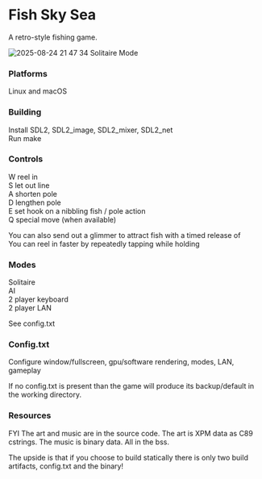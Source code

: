Fish Sky Sea
==========

A retro-style fishing game.

![2025-08-24 21 47 34](https://github.com/user-attachments/assets/8db3ba43-d17d-471f-8418-be5ec208baa5)
Solitaire Mode

### Platforms

Linux and macOS

### Building

Install SDL2, SDL2_image, SDL2_mixer, SDL2_net  
Run make

### Controls
W reel in  
S let out line  
A shorten pole  
D lengthen pole  
E set hook on a nibbling fish / pole action  
Q special move (when available)

You can also send out a glimmer to attract fish with a timed release of <E>  
You can reel in faster by repeatedly tapping <E> while holding <W>

### Modes

Solitaire  
AI  
2 player keyboard  
2 player LAN

See config.txt

### Config.txt

Configure window/fullscreen, gpu/software rendering, modes, LAN, gameplay

If no config.txt is present than the game will produce its backup/default in the working directory.

### Resources

FYI The art and music are in the source code. The art is XPM data as C89 cstrings. The music is binary data. All in the bss.


The upside is that if you choose to build statically there is only two build artifacts, config.txt and the binary!
